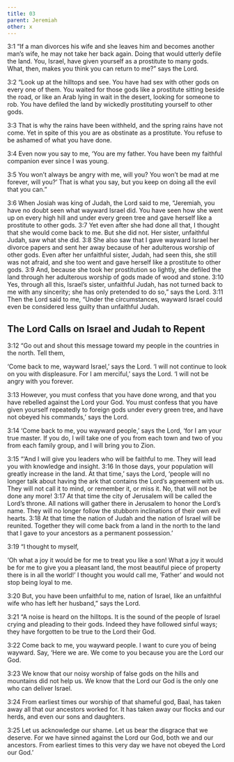 ```yaml
---
title: 03
parent: Jeremiah
other: x
---
```



<a name="3:1">3:1</a> “If a man divorces his wife
and she leaves him and becomes another man’s wife,
he may not take her back again.
Doing that would utterly defile the land.
You, Israel, have given yourself as a prostitute to many gods.
What, then, makes you think you can return to me?”
says the Lord.

<a name="3:2">3:2</a> “Look up at the hilltops and see.
You have had sex with other gods on every one of them.
You waited for those gods like a prostitute sitting beside the road,
or like an Arab lying in wait in the desert, looking for someone to rob.
You have defiled the land
by wickedly prostituting yourself to other gods.

<a name="3:3">3:3</a> That is why the rains have been withheld,
and the spring rains have not come.
Yet in spite of this you are as obstinate as a prostitute.
You refuse to be ashamed of what you have done.

<a name="3:4">3:4</a> Even now you say to me, ‘You are my father.
You have been my faithful companion ever since I was young.

<a name="3:5">3:5</a> You won’t always be angry with me, will you?
You won’t be mad at me forever, will you?’
That is what you say,
but you keep on doing all the evil that you can.”

<a name="3:6">3:6</a> When Josiah was king of Judah, the Lord said to me, “Jeremiah, you have no doubt seen what wayward Israel did. You have seen how she went up on every high hill and under every green tree and gave herself like a prostitute to other gods. <a name="3:7">3:7</a> Yet even after she had done all that, I thought that she would come back to me. But she did not. Her sister, unfaithful Judah, saw what she did. <a name="3:8">3:8</a> She also saw that I gave wayward Israel her divorce papers and sent her away because of her adulterous worship of other gods. Even after her unfaithful sister, Judah, had seen this, she still was not afraid, and she too went and gave herself like a prostitute to other gods. <a name="3:9">3:9</a> And, because she took her prostitution so lightly, she defiled the land through her adulterous worship of gods made of wood and stone. <a name="3:10">3:10</a> Yes, through all this, Israel’s sister, unfaithful Judah, has not turned back to me with any sincerity; she has only pretended to do so,” says the Lord. <a name="3:11">3:11</a> Then the Lord said to me, “Under the circumstances, wayward Israel could even be considered less guilty than unfaithful Judah.

## The Lord Calls on Israel and Judah to Repent

<a name="3:12">3:12</a> “Go out and shout this message toward my people in the countries in the north. Tell them,

‘Come back to me, wayward Israel,’ says the Lord.
‘I will not continue to look on you with displeasure.
For I am merciful,’ says the Lord.
‘I will not be angry with you forever.

<a name="3:13">3:13</a> However, you must confess that you have done wrong,
and that you have rebelled against the Lord your God.
You must confess that you have given yourself repeatedly to foreign gods under every green tree,
and have not obeyed his commands,’ says the Lord.

<a name="3:14">3:14</a> ‘Come back to me, you wayward people,’ says the Lord, ‘for I am your true master. If you do, I will take one of you from each town
and two of you from each family group, and I will bring you to Zion.

<a name="3:15">3:15</a> “‘And I will give you leaders who will be faithful to me. They will lead you with knowledge and insight. <a name="3:16">3:16</a> In those days, your population will greatly increase in the land. At that time,’ says the Lord, ‘people will no longer talk about having the ark that contains the Lord’s agreement with us. They will not call it to mind, or remember it, or miss it. No, that will not be done any more! <a name="3:17">3:17</a> At that time the city of Jerusalem will be called the Lord’s throne. All nations will gather there in Jerusalem to honor the Lord’s name. They will no longer follow the stubborn inclinations of their own evil hearts. <a name="3:18">3:18</a> At that time the nation of Judah and the nation of Israel will be reunited. Together they will come back from a land in the north to the land that I gave to your ancestors as a permanent possession.’

<a name="3:19">3:19</a> “I thought to myself,

‘Oh what a joy it would be for me to treat you like a son!
What a joy it would be for me to give you a pleasant land,
the most beautiful piece of property there is in all the world!’
I thought you would call me, ‘Father’
and would not stop being loyal to me.

<a name="3:20">3:20</a> But, you have been unfaithful to me, nation of Israel,
like an unfaithful wife who has left her husband,”
says the Lord.

<a name="3:21">3:21</a> “A noise is heard on the hilltops.
It is the sound of the people of Israel crying and pleading to their gods.
Indeed they have followed sinful ways;
they have forgotten to be true to the Lord their God.

<a name="3:22">3:22</a> Come back to me, you wayward people.
I want to cure you of being wayward.
Say, ‘Here we are. We come to you
because you are the Lord our God.

<a name="3:23">3:23</a> We know that our noisy worship of false gods on the hills and mountains did not help us.
We know that the Lord our God
is the only one who can deliver Israel.

<a name="3:24">3:24</a> From earliest times our worship of that shameful god, Baal,
has taken away all that our ancestors worked for.
It has taken away our flocks and our herds,
and even our sons and daughters.

<a name="3:25">3:25</a> Let us acknowledge our shame.
Let us bear the disgrace that we deserve.
For we have sinned against the Lord our God,
both we and our ancestors.
From earliest times to this very day
we have not obeyed the Lord our God.’
